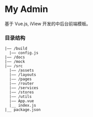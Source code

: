 # My Admin
基于 Vue.js, iView 开发的中后台前端模板。

### 目录结构
  ```
  |—— /build
    |—— config.js
  |—— /docs
  |—— /mock
  |—— /src
    |—— /assets
    |—— /layouts
    |—— /pages
    |—— /router
    |—— /services
    |—— /stores
    |—— /utils
    |—— App.vue
    |__ index.js
  |__ package.json

  ```